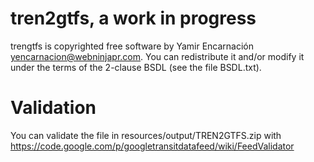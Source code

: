 tren2gtfs, a work in progress
=====

trengtfs is copyrighted free software by Yamir Encarnación <yencarnacion@webninjapr.com>.
You can redistribute it and/or modify it under the terms of the 2-clause BSDL (see the
file BSDL.txt).


Validation
=====

You can validate the file in resources/output/TREN2GTFS.zip with https://code.google.com/p/googletransitdatafeed/wiki/FeedValidator
